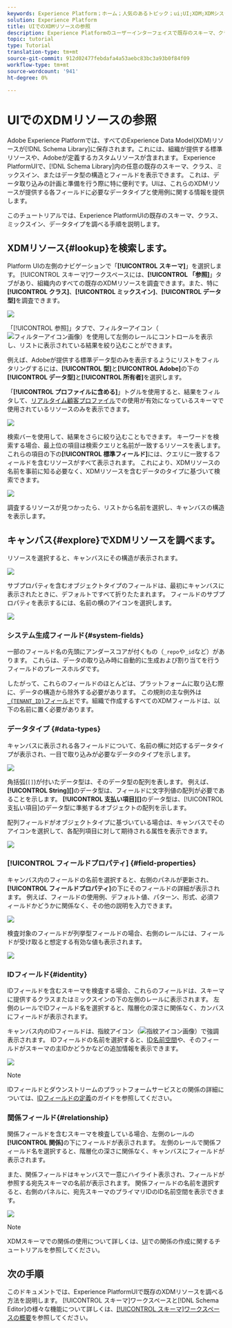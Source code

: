 ```yaml
---
keywords: Experience Platform；ホーム；人気のあるトピック；ui;UI;XDM;XDMシステム；エクスペリエンスデータモデル；エクスペリエンスデータモデル；エクスペリエンスデータモデル；データモデル；データモデル；エクスプローラ；クラス；ミックスイン；データ型；スキーマ;
solution: Experience Platform
title: UIでのXDMリソースの参照
description: Experience Platformのユーザーインターフェイスで既存のスキーマ、クラス、ミックスイン、およびデータタイプを調べる方法について説明します。
topic: tutorial
type: Tutorial
translation-type: tm+mt
source-git-commit: 912d02477febdafa4a53aebc83bc3a93b0f84f09
workflow-type: tm+mt
source-wordcount: '941'
ht-degree: 0%

---
```



# UIでのXDMリソースの参照

Adobe Experience Platformでは、すべてのExperience Data Model(XDM)リソースが[!DNL Schema Library]に保存されます。これには、組織が提供する標準リソースや、Adobeが定義するカスタムリソースが含まれます。 Experience PlatformUIで、[!DNL Schema Library]内の任意の既存のスキーマ、クラス、ミックスイン、またはデータ型の構造とフィールドを表示できます。 これは、データ取り込みの計画と準備を行う際に特に便利です。UIは、これらのXDMリソースが提供する各フィールドに必要なデータタイプと使用例に関する情報を提供します。

このチュートリアルでは、Experience PlatformUIの既存のスキーマ、クラス、ミックスイン、データタイプを調べる手順を説明します。

## XDMリソース{#lookup}を検索します。

Platform UIの左側のナビゲーションで「**[!UICONTROL スキーマ]**」を選択します。 [!UICONTROL スキーマ]ワークスペースには、**[!UICONTROL 「参照]**」タブがあり、組織内のすべての既存のXDMリソースを調査できます。また、特に&#x200B;**[!UICONTROL クラス]**、**[!UICONTROL ミックスイン]**、**[!UICONTROL データ型]**&#x200B;を調査できます。

![](../images/ui/explore/tabs.png)

「[!UICONTROL 参照]」タブで、フィルターアイコン（![フィルターアイコン画像](../images/ui/explore/icon.png)）を使用して左側のレールにコントロールを表示し、リストに表示されている結果を絞り込むことができます。

例えば、Adobeが提供する標準データ型のみを表示するようにリストをフィルタリングするには、**[!UICONTROL 型]**&#x200B;と&#x200B;**[!UICONTROL Adobe]**&#x200B;の下の&#x200B;**[!UICONTROL データ型]**&#x200B;と&#x200B;**[!UICONTROL 所有者]**&#x200B;を選択します。

「**[!UICONTROL プロファイルに含める]**」トグルを使用すると、結果をフィルタして、[リアルタイム顧客プロファイル](../../profile/home.md)での使用が有効になっているスキーマで使用されているリソースのみを表示できます。

![](../images/ui/explore/filter.png)

検索バーを使用して、結果をさらに絞り込むこともできます。 キーワードを検索する場合、最上位の項目は検索クエリと名前が一致するリソースを表します。 これらの項目の下の&#x200B;**[!UICONTROL 標準フィールド]**&#x200B;には、クエリに一致するフィールドを含むリソースがすべて表示されます。 これにより、XDMリソースの名前を事前に知る必要なく、XDMリソースを含むデータのタイプに基づいて検索できます。

![](../images/ui/explore/search.png)

調査するリソースが見つかったら、リストから名前を選択し、キャンバスの構造を表示します。

## キャンバス{#explore}でXDMリソースを調べます。

リソースを選択すると、キャンバスにその構造が表示されます。

![](../images/ui/explore/canvas.png)

サブプロパティを含むオブジェクトタイプのフィールドは、最初にキャンバスに表示されたときに、デフォルトですべて折りたたまれます。 フィールドのサブプロパティを表示するには、名前の横のアイコンを選択します。

![](../images/ui/explore/field-expand.png)

### システム生成フィールド{#system-fields}

一部のフィールド名の先頭にアンダースコアが付くもの（`_repo`や`_id`など）があります。 これらは、データの取り込み時に自動的に生成および割り当てを行うフィールドのプレースホルダです。

したがって、これらのフィールドのほとんどは、プラットフォームに取り込む際に、データの構造から除外する必要があります。 この規則の主な例外は[`_{TENANT_ID}`フィールド](../api/getting-started.md#know-your-tenant_id)です。組織で作成するすべてのXDMフィールドは、以下の名前に置く必要があります。

### データタイプ {#data-types}

キャンバスに表示される各フィールドについて、名前の横に対応するデータタイプが表示され、一目で取り込みが必要なデータのタイプを示します。

![](../images/ui/explore/data-types.png)

角括弧(`[]`)が付いたデータ型は、そのデータ型の配列を表します。 例えば、**[!UICONTROL String]\[]**&#x200B;のデータ型は、フィールドに文字列値の配列が必要であることを示します。 **[!UICONTROL 支払い項目]\[]**&#x200B;のデータ型は、[!UICONTROL 支払い項目]のデータ型に準拠するオブジェクトの配列を示します。

配列フィールドがオブジェクトタイプに基づいている場合は、キャンバスでそのアイコンを選択して、各配列項目に対して期待される属性を表示できます。

![](../images/ui/explore/array-type.png)

### [!UICONTROL フィールドプロパティ] {#field-properties}

キャンバス内のフィールドの名前を選択すると、右側のパネルが更新され、**[!UICONTROL フィールドプロパティ]**&#x200B;の下にそのフィールドの詳細が表示されます。 例えば、フィールドの使用例、デフォルト値、パターン、形式、必須フィールドかどうかに関係なく、その他の説明を入力できます。

![](../images/ui/explore/field-properties.png)

検査対象のフィールドが列挙型フィールドの場合、右側のレールには、フィールドが受け取ると想定する有効な値も表示されます。

![](../images/ui/explore/enum-field.png)

### IDフィールド{#identity}

IDフィールドを含むスキーマを検査する場合、これらのフィールドは、スキーマに提供するクラスまたはミックスインの下の左側のレールに表示されます。 左側のレールでIDフィールド名を選択すると、階層化の深さに関係なく、カンバスにフィールドが表示されます。

キャンバス内のIDフィールドは、指紋アイコン（![指紋アイコン画像](../images/ui/explore/identity-symbol.png)）で強調表示されます。 IDフィールドの名前を選択すると、[ID名前空間](../../identity-service/namespaces.md)や、そのフィールドがスキーマの主IDかどうかなどの追加情報を表示できます。

![](../images/ui/explore/identity-field.png)

>[!NOTE]
>
>IDフィールドとダウンストリームのプラットフォームサービスとの関係の詳細については、[IDフィールドの定義](./fields/identity.md)のガイドを参照してください。

### 関係フィールド{#relationship}

関係フィールドを含むスキーマを検査している場合、左側のレールの&#x200B;**[!UICONTROL 関係]**&#x200B;の下にフィールドが表示されます。 左側のレールで関係フィールド名を選択すると、階層化の深さに関係なく、キャンバスにフィールドが表示されます。

また、関係フィールドはキャンバスで一意にハイライト表示され、フィールドが参照する宛先スキーマの名前が表示されます。 関係フィールドの名前を選択すると、右側のパネルに、宛先スキーマのプライマリIDのID名前空間を表示できます。

![](../images/ui/explore/relationship-field.png)

>[!NOTE]
>
>XDMスキーマでの関係の使用について詳しくは、[UI](../tutorials/create-schema-ui.md)での関係の作成に関するチュートリアルを参照してください。

## 次の手順

このドキュメントでは、Experience PlatformUIで既存のXDMリソースを調べる方法を説明します。 [!UICONTROL スキーマ]ワークスペースと[!DNL Schema Editor]の様々な機能について詳しくは、[[!UICONTROL スキーマ]ワークスペースの概要](./overview.md)を参照してください。